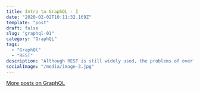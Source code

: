 ```yaml
---
title: Intro to GraphQL - I
date: "2020-02-02T10:11:32.169Z"
template: "post"
draft: false
slug: "graphql-01"
category: "GraphQL"
tags:
  - "GraphQl"
  - "REST"
description: "Although REST is still widely used, the problems of overfetching resources and needing waterfall network requests has led to the up and coming popularity of GraphQL. Sit a while and listen..(read.)"
socialImage: "/media/image-3.jpg"
---
```




[More posts on GraphQL](../tag/graphql)